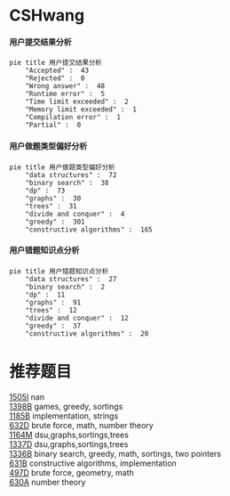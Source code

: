 # CSHwang

<!-- tabs:start -->



#### **用户提交结果分析**

```mermaid
pie title 用户提交结果分析
    "Accepted" :  43
    "Rejected" :  0
    "Wrong answer" :  48
    "Runtime error" :  5
    "Time limit exceeded" :  2
    "Memory limit exceeded" :  1
    "Compilation error" :  1
    "Partial" :  0
```

#### **用户做题类型偏好分析**

```mermaid
pie title 用户做题类型偏好分析
    "data structures" :  72
    "binary search" :  38
    "dp" :  73
    "graphs" :  30
    "trees" :  31
    "divide and conquer" :  4
    "greedy" :  301
    "constructive algorithms" :  165
```
#### **用户错题知识点分析**

```mermaid
pie title 用户错题知识点分析
    "data structures" :  27
    "binary search" :  2
    "dp" :  11
    "graphs" :  91
    "trees" :  12
    "divide and conquer" :  12
    "greedy" :  37
    "constructive algorithms" :  20
```



<!-- tabs:end -->
# 推荐题目
[1505I](https://codeforces.com/contest/1505/problem/I)		nan		  
[1398B](https://codeforces.com/contest/1398/problem/B)		games,
                        greedy,
                        sortings		  
[1185B](https://codeforces.com/contest/1185/problem/B)		implementation,
                        strings		  
[632D](https://codeforces.com/contest/632/problem/D)		brute force,
                        math,
                        number theory		  
[1164M](https://codeforces.com/contest/1164/problem/M)		dsu,graphs,sortings,trees		  
[1337D](https://codeforces.com/contest/1337/problem/D)		dsu,graphs,sortings,trees		  
[1336B](https://codeforces.com/contest/1336/problem/B)		binary search,
                        greedy,
                        math,
                        sortings,
                        two pointers		  
[631B](https://codeforces.com/contest/631/problem/B)		constructive algorithms,
                        implementation		  
[497D](https://codeforces.com/contest/497/problem/D)		brute force,
                        geometry,
                        math		  
[630A](https://codeforces.com/contest/630/problem/A)		number theory		  
